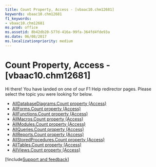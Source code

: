 ```yaml
---
title: Count Property, Access - [vbaac10.chm12681]
keywords: vbaac10.chm12681
f1_keywords:
- vbaac10.chm12681
ms.prod: office
ms.assetid: 8b42db20-577d-416a-99fa-364fd4fde93a
ms.date: 06/08/2017
ms.localizationpriority: medium
---
```



# Count Property, Access - [vbaac10.chm12681]

Hi there! You have landed on one of our F1 Help redirector pages. Please select the topic you were looking for below.

- [AllDatabaseDiagrams.Count property (Access)](https://msdn.microsoft.com/library/95bf1792-7ab2-ade2-b301-cd896855f116%28Office.15%29.aspx)
- [AllForms.Count property (Access)](https://msdn.microsoft.com/library/1540145e-541d-10fc-249b-9fadc6861a11%28Office.15%29.aspx)
- [AllFunctions.Count property (Access)](https://msdn.microsoft.com/library/198a89c4-b798-cf69-22f7-7bf3a5b8accf%28Office.15%29.aspx)
- [AllMacros.Count property (Access)](https://msdn.microsoft.com/library/67ed99d8-2195-5ef1-1adb-7d43a043168f%28Office.15%29.aspx)
- [AllModules.Count property (Access)](https://msdn.microsoft.com/library/d661e66b-aac3-2baf-f9ae-63198d256ae1%28Office.15%29.aspx)
- [AllQueries.Count property (Access)](https://msdn.microsoft.com/library/20652f76-58f7-d703-bcdf-e8f5189a142f%28Office.15%29.aspx)
- [AllReports.Count property (Access)](https://msdn.microsoft.com/library/e9c0908e-5eab-27d8-f301-c6d273555353%28Office.15%29.aspx)
- [AllStoredProcedures.Count property (Access)](https://msdn.microsoft.com/library/419735b8-3251-cbac-0cb3-d65e5a0aa0a9%28Office.15%29.aspx)
- [AllTables.Count property (Access)](https://msdn.microsoft.com/library/f89a096e-e88c-ffcf-430b-8736c60d5bb9%28Office.15%29.aspx)
- [AllViews.Count property (Access)](https://msdn.microsoft.com/library/8e576778-48d9-d14f-da4a-5f0c9ca97008%28Office.15%29.aspx)

[!include[Support and feedback](~/includes/feedback-boilerplate.md)]